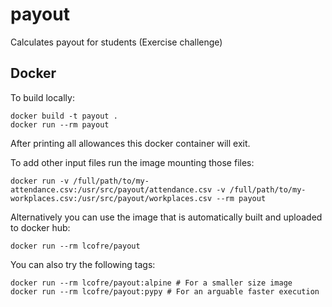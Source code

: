 # payout
Calculates payout for students (Exercise challenge)

## Docker
To build locally:
```
docker build -t payout .
docker run --rm payout
```
After printing all allowances this docker container will exit.

To add other input files run the image mounting those files:
```
docker run -v /full/path/to/my-attendance.csv:/usr/src/payout/attendance.csv -v /full/path/to/my-workplaces.csv:/usr/src/payout/workplaces.csv --rm payout
```

Alternatively you can use the image that is automatically built and uploaded to docker hub:
```
docker run --rm lcofre/payout
```

You can also try the following tags:
```
docker run --rm lcofre/payout:alpine # For a smaller size image
docker run --rm lcofre/payout:pypy # For an arguable faster execution
```